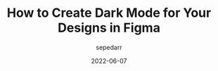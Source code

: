 ---
author: sepedarr
date: 2022-06-07
draft: true
permalink: false
publisher: uxdesigncc
tags:
  - dark-mode
  - figma
target_url: https://uxdesign.cc/how-to-create-dark-mode-for-your-designs-in-figma-f9dd28cf87c
title: How to Create Dark Mode for Your Designs in Figma
---